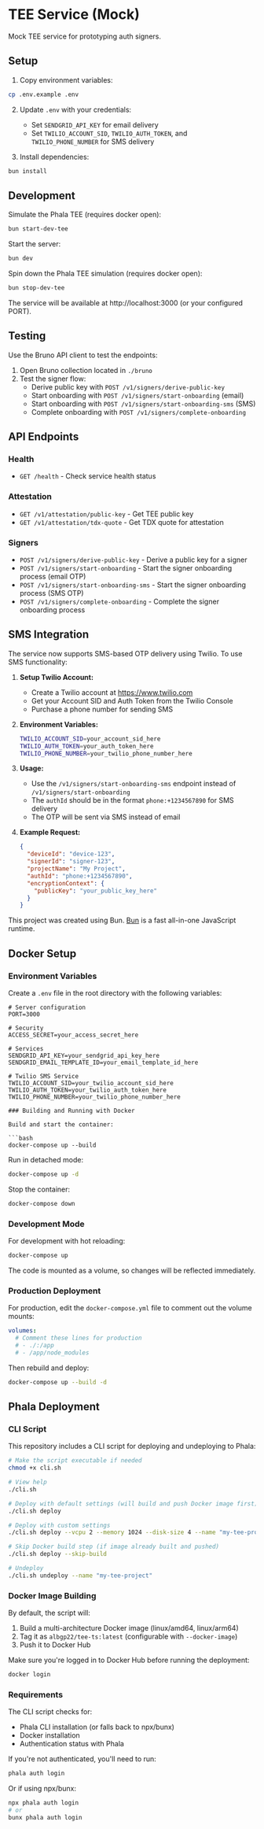 # TEE Service (Mock)

Mock TEE service for prototyping auth signers.

## Setup

1. Copy environment variables:

```bash
cp .env.example .env
```

2. Update `.env` with your credentials:
   - Set `SENDGRID_API_KEY` for email delivery
   - Set `TWILIO_ACCOUNT_SID`, `TWILIO_AUTH_TOKEN`, and `TWILIO_PHONE_NUMBER` for SMS delivery

3. Install dependencies:

```bash
bun install
```

## Development

Simulate the Phala TEE (requires docker open):

```bash
bun start-dev-tee
```

Start the server:

```bash
bun dev
```

Spin down the Phala TEE simulation (requires docker open):

```bash
bun stop-dev-tee
```

The service will be available at http://localhost:3000 (or your configured PORT).

## Testing

Use the Bruno API client to test the endpoints:

1. Open Bruno collection located in `./bruno`
2. Test the signer flow:
   - Derive public key with `POST /v1/signers/derive-public-key`
   - Start onboarding with `POST /v1/signers/start-onboarding` (email)
   - Start onboarding with `POST /v1/signers/start-onboarding-sms` (SMS)
   - Complete onboarding with `POST /v1/signers/complete-onboarding`

## API Endpoints

### Health
- `GET /health` - Check service health status

### Attestation
- `GET /v1/attestation/public-key` - Get TEE public key
- `GET /v1/attestation/tdx-quote` - Get TDX quote for attestation

### Signers
- `POST /v1/signers/derive-public-key` - Derive a public key for a signer
- `POST /v1/signers/start-onboarding` - Start the signer onboarding process (email OTP)
- `POST /v1/signers/start-onboarding-sms` - Start the signer onboarding process (SMS OTP)
- `POST /v1/signers/complete-onboarding` - Complete the signer onboarding process

## SMS Integration

The service now supports SMS-based OTP delivery using Twilio. To use SMS functionality:

1. **Setup Twilio Account:**
   - Create a Twilio account at https://www.twilio.com
   - Get your Account SID and Auth Token from the Twilio Console
   - Purchase a phone number for sending SMS

2. **Environment Variables:**
   ```bash
   TWILIO_ACCOUNT_SID=your_account_sid_here
   TWILIO_AUTH_TOKEN=your_auth_token_here
   TWILIO_PHONE_NUMBER=your_twilio_phone_number_here
   ```

3. **Usage:**
   - Use the `/v1/signers/start-onboarding-sms` endpoint instead of `/v1/signers/start-onboarding`
   - The `authId` should be in the format `phone:+1234567890` for SMS delivery
   - The OTP will be sent via SMS instead of email

4. **Example Request:**
   ```json
   {
     "deviceId": "device-123",
     "signerId": "signer-123",
     "projectName": "My Project",
     "authId": "phone:+1234567890",
     "encryptionContext": {
       "publicKey": "your_public_key_here"
     }
   }
   ```

This project was created using Bun. [Bun](https://bun.sh) is a fast all-in-one JavaScript runtime.

## Docker Setup

### Environment Variables

Create a `.env` file in the root directory with the following variables:

```
# Server configuration
PORT=3000

# Security
ACCESS_SECRET=your_access_secret_here

# Services
SENDGRID_API_KEY=your_sendgrid_api_key_here
SENDGRID_EMAIL_TEMPLATE_ID=your_email_template_id_here

# Twilio SMS Service
TWILIO_ACCOUNT_SID=your_twilio_account_sid_here
TWILIO_AUTH_TOKEN=your_twilio_auth_token_here
TWILIO_PHONE_NUMBER=your_twilio_phone_number_here

### Building and Running with Docker

Build and start the container:

```bash
docker-compose up --build
```

Run in detached mode:

```bash
docker-compose up -d
```

Stop the container:

```bash
docker-compose down
```

### Development Mode

For development with hot reloading:

```bash
docker-compose up
```

The code is mounted as a volume, so changes will be reflected immediately.

### Production Deployment

For production, edit the `docker-compose.yml` file to comment out the volume mounts:

```yaml
volumes:
  # Comment these lines for production
  # - ./:/app
  # - /app/node_modules
```

Then rebuild and deploy:

```bash
docker-compose up --build -d
```

## Phala Deployment

### CLI Script

This repository includes a CLI script for deploying and undeploying to Phala:

```bash
# Make the script executable if needed
chmod +x cli.sh

# View help
./cli.sh

# Deploy with default settings (will build and push Docker image first)
./cli.sh deploy

# Deploy with custom settings
./cli.sh deploy --vcpu 2 --memory 1024 --disk-size 4 --name "my-tee-project" --docker-image "myorg/myimage:latest"

# Skip Docker build step (if image already built and pushed)
./cli.sh deploy --skip-build

# Undeploy
./cli.sh undeploy --name "my-tee-project"
```

### Docker Image Building

By default, the script will:
1. Build a multi-architecture Docker image (linux/amd64, linux/arm64)
2. Tag it as `albgp22/tee-ts:latest` (configurable with `--docker-image`)
3. Push it to Docker Hub

Make sure you're logged in to Docker Hub before running the deployment:
```bash
docker login
```

### Requirements

The CLI script checks for:
- Phala CLI installation (or falls back to npx/bunx)
- Docker installation
- Authentication status with Phala

If you're not authenticated, you'll need to run:
```bash
phala auth login
```

Or if using npx/bunx:
```bash
npx phala auth login
# or
bunx phala auth login
```
